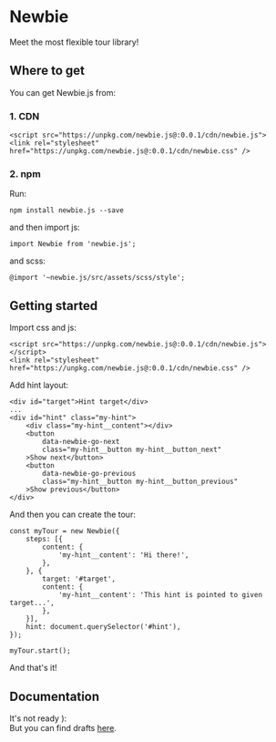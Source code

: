 # Newbie

Meet the most flexible tour library!

## Where to get

You can get Newbie.js from:

### 1. CDN

```
<script src="https://unpkg.com/newbie.js@:0.0.1/cdn/newbie.js">
<link rel="stylesheet" href="https://unpkg.com/newbie.js@:0.0.1/cdn/newbie.css" />
```

### 2. npm

Run:

```
npm install newbie.js --save
```

and then import js:

```
import Newbie from 'newbie.js';
```

and scss:

```
@import '~newbie.js/src/assets/scss/style';
```

## Getting started

Import css and js:

```
<script src="https://unpkg.com/newbie.js@:0.0.1/cdn/newbie.js"></script>
<link rel="stylesheet" href="https://unpkg.com/newbie.js@:0.0.1/cdn/newbie.css" />
```

Add hint layout:

```
<div id="target">Hint target</div>
...
<div id="hint" class="my-hint">
    <div class="my-hint__content"></div>
    <button
        data-newbie-go-next
        class="my-hint__button my-hint__button_next"
    >Show next</button>
    <button
        data-newbie-go-previous
        class="my-hint__button my-hint__button_previous"
    >Show previous</button>
</div>
```

And then you can create the tour:

```
const myTour = new Newbie({
    steps: [{
        content: {
            'my-hint__content': 'Hi there!',
        },
    }, {
        target: '#target',
        content: {
            'my-hint__content': 'This hint is pointed to given target...',
        },
    }],
    hint: document.querySelector('#hint'),
});

myTour.start();
```

And that's it!

## Documentation

It's not ready ):  
But you can find drafts [here](https://github.com/cosmas375/newbie.js/tree/master/doc).
